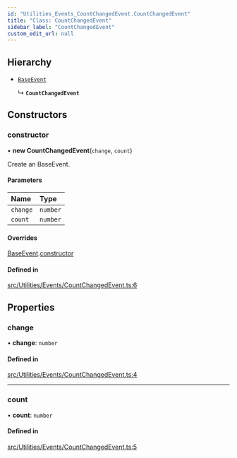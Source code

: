 ```yaml
---
id: "Utilities_Events_CountChangedEvent.CountChangedEvent"
title: "Class: CountChangedEvent"
sidebar_label: "CountChangedEvent"
custom_edit_url: null
---
```




## Hierarchy

- [`BaseEvent`](../Utilities_BaseEvent.BaseEvent)

  ↳ **`CountChangedEvent`**

## Constructors

### constructor

• **new CountChangedEvent**(`change`, `count`)

Create an BaseEvent.

#### Parameters

| Name | Type |
| :------ | :------ |
| `change` | `number` |
| `count` | `number` |

#### Overrides

[BaseEvent](../Utilities_BaseEvent.BaseEvent).[constructor](../Utilities_BaseEvent.BaseEvent#constructor)

#### Defined in

[src/Utilities/Events/CountChangedEvent.ts:6](https://github.com/ZeaInc/zea-engine/blob/1fac85723/src/Utilities/Events/CountChangedEvent.ts#L6)

## Properties

### change

• **change**: `number`

#### Defined in

[src/Utilities/Events/CountChangedEvent.ts:4](https://github.com/ZeaInc/zea-engine/blob/1fac85723/src/Utilities/Events/CountChangedEvent.ts#L4)

___

### count

• **count**: `number`

#### Defined in

[src/Utilities/Events/CountChangedEvent.ts:5](https://github.com/ZeaInc/zea-engine/blob/1fac85723/src/Utilities/Events/CountChangedEvent.ts#L5)

